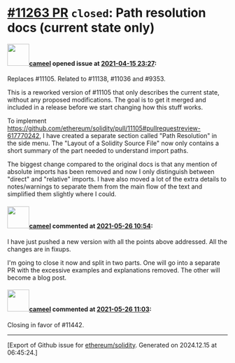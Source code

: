 # [\#11263 PR](https://github.com/ethereum/solidity/pull/11263) `closed`: Path resolution docs (current state only)

#### <img src="https://avatars.githubusercontent.com/u/137030?v=4" width="50">[cameel](https://github.com/cameel) opened issue at [2021-04-15 23:27](https://github.com/ethereum/solidity/pull/11263):

Replaces #11105.
Related to #11138, #11036 and #9353.

This is a reworked version of #11105 that only describes the current state, without any proposed modifications. The goal is to get it merged and included in a release before we start changing how this stuff works.

To implement https://github.com/ethereum/solidity/pull/11105#pullrequestreview-617770242, I have created a separate section called "Path Resolution" in the side menu. The "Layout of a Solidity Source File" now only contains a short summary of the part needed to understand import paths.

The biggest change compared to the original docs is that any mention of absolute imports has been removed and now I only distinguish between "direct" and "relative" imports. I have also moved a lot of the extra details to notes/warnings to separate them from the main flow of the text and simplified them slightly where I could.

#### <img src="https://avatars.githubusercontent.com/u/137030?v=4" width="50">[cameel](https://github.com/cameel) commented at [2021-05-26 10:54](https://github.com/ethereum/solidity/pull/11263#issuecomment-848671132):

I have just pushed a new version with all the points above addressed. All the changes are in fixups.

I'm going to close it now and split in two parts. One will go into a separate PR with the excessive examples and explanations removed. The other will become a blog post.

#### <img src="https://avatars.githubusercontent.com/u/137030?v=4" width="50">[cameel](https://github.com/cameel) commented at [2021-05-26 11:03](https://github.com/ethereum/solidity/pull/11263#issuecomment-848676570):

Closing in favor of #11442.


-------------------------------------------------------------------------------



[Export of Github issue for [ethereum/solidity](https://github.com/ethereum/solidity). Generated on 2024.12.15 at 06:45:24.]
